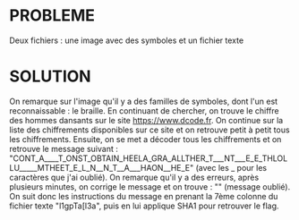 # PROBLEME
Deux fichiers : une image avec des symboles et un fichier texte

# SOLUTION
On remarque sur l'image qu'il y a des familles de symboles, dont l'un est reconnaissable : le braille.
En continuant de chercher, on trouve le chiffre des hommes dansants sur le site https://www.dcode.fr.
On continue sur la liste des chiffrements disponibles sur ce site et on retrouve petit à petit tous les chiffrements.
Ensuite, on se met a décoder tous les chiffrements et on retrouve le message suivant :
"CONT_A____T_ONST_OBTAIN_HEELA_GRA_ALLTHER_T___NT___E_E_THLOLLU_____MTHEET_E_L_N__N_T__A___HAON__HE_E" (avec les _ pour les caractères que j'ai oublié).
On remarque qu'il y a des erreurs, après plusieurs minutes, on corrige le message et on trouve : "" (message oublié).
On suit donc les instructions du message en prenant la 7ème colonne du fichier texte "l1gpTa[l3a", puis en lui applique SHA1 pour retrouver le flag.